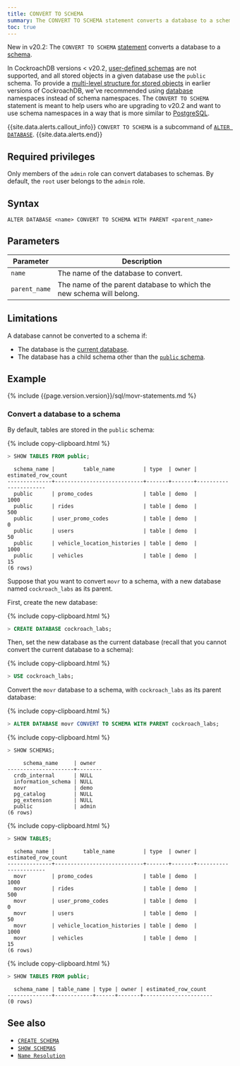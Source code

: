 ```yaml
---
title: CONVERT TO SCHEMA
summary: The CONVERT TO SCHEMA statement converts a database to a schema.
toc: true
---
```


<span class="version-tag">New in v20.2</span>: The `CONVERT TO SCHEMA` [statement](sql-statements.html) converts a database to a [schema](sql-name-resolution.html#logical-schemas-and-namespaces).

In CockroachDB versions < v20.2, [user-defined schemas](create-schema.html) are not supported, and all stored objects in a given database use the `public` schema. To provide a [multi-level structure for stored objects](sql-name-resolution.html#logical-schemas-and-namespaces) in earlier versions of CockroachDB, we've recommended using [database](create-database.html) namespaces instead of schema namespaces. The `CONVERT TO SCHEMA` statement is meant to help users who are upgrading to v20.2 and want to use schema namespaces in a way that is more similar to [PostgreSQL](http://www.postgresql.cn/docs/current/ddl-schemas.html).

{{site.data.alerts.callout_info}}
`CONVERT TO SCHEMA` is a subcommand of [`ALTER DATABASE`](alter-database.html).
{{site.data.alerts.end}}

## Required privileges

Only members of the `admin` role can convert databases to schemas. By default, the `root` user belongs to the `admin` role.

## Syntax

~~~
ALTER DATABASE <name> CONVERT TO SCHEMA WITH PARENT <parent_name>
~~~

## Parameters

Parameter | Description
----------|------------
`name` | The name of the database to convert.
`parent_name` | The name of the parent database to which the new schema will belong.

## Limitations

A database cannot be converted to a schema if:

- The database is the [current database](sql-name-resolution.html#current-database).
- The database has a child schema other than the [`public` schema](sql-name-resolution.html#databases-with-special-names).

## Example

{% include {{page.version.version}}/sql/movr-statements.md %}

### Convert a database to a schema

By default, tables are stored in the `public` schema:

{% include copy-clipboard.html %}
~~~ sql
> SHOW TABLES FROM public;
~~~

~~~
  schema_name |         table_name         | type  | owner | estimated_row_count
--------------+----------------------------+-------+-------+----------------------
  public      | promo_codes                | table | demo  |                1000
  public      | rides                      | table | demo  |                 500
  public      | user_promo_codes           | table | demo  |                   0
  public      | users                      | table | demo  |                  50
  public      | vehicle_location_histories | table | demo  |                1000
  public      | vehicles                   | table | demo  |                  15
(6 rows)
~~~

Suppose that you want to convert `movr` to a schema, with a new database named `cockroach_labs` as its parent.

First, create the new database:

{% include copy-clipboard.html %}
~~~ sql
> CREATE DATABASE cockroach_labs;
~~~

Then, set the new database as the current database (recall that you cannot convert the current database to a schema):

{% include copy-clipboard.html %}
~~~ sql
> USE cockroach_labs;
~~~

Convert the `movr` database to a schema, with `cockroach_labs` as its parent database:

{% include copy-clipboard.html %}
~~~ sql
> ALTER DATABASE movr CONVERT TO SCHEMA WITH PARENT cockroach_labs;
~~~

{% include copy-clipboard.html %}
~~~ sql
> SHOW SCHEMAS;
~~~

~~~
     schema_name     | owner
---------------------+--------
  crdb_internal      | NULL
  information_schema | NULL
  movr               | demo
  pg_catalog         | NULL
  pg_extension       | NULL
  public             | admin
(6 rows)
~~~

{% include copy-clipboard.html %}
~~~ sql
> SHOW TABLES;
~~~

~~~
  schema_name |         table_name         | type  | owner | estimated_row_count
--------------+----------------------------+-------+-------+----------------------
  movr        | promo_codes                | table | demo  |                1000
  movr        | rides                      | table | demo  |                 500
  movr        | user_promo_codes           | table | demo  |                   0
  movr        | users                      | table | demo  |                  50
  movr        | vehicle_location_histories | table | demo  |                1000
  movr        | vehicles                   | table | demo  |                  15
(6 rows)
~~~

{% include copy-clipboard.html %}
~~~ sql
> SHOW TABLES FROM public;
~~~

~~~
  schema_name | table_name | type | owner | estimated_row_count
--------------+------------+------+-------+----------------------
(0 rows)
~~~

## See also

- [`CREATE SCHEMA`](create-schema.html)
- [`SHOW SCHEMAS`](show-schemas.html)
- [`Name Resolution`](sql-name-resolution.html)
